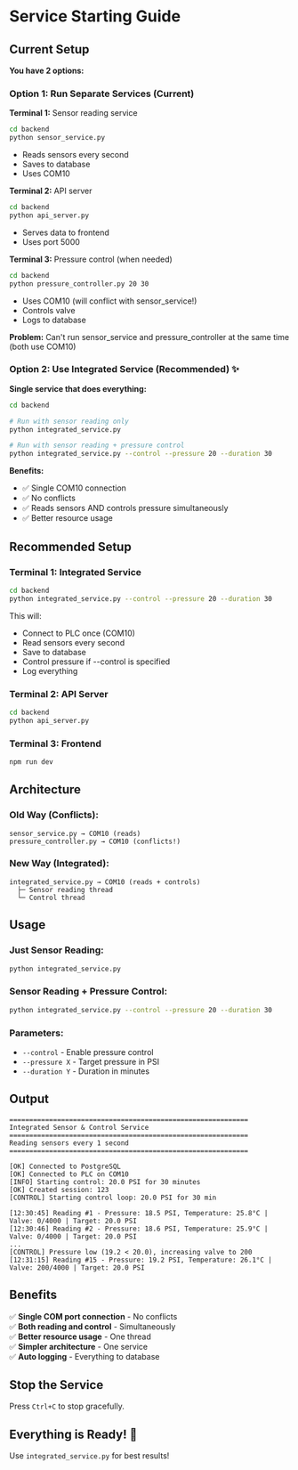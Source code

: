# Service Starting Guide

## Current Setup

**You have 2 options:**

### Option 1: Run Separate Services (Current)

**Terminal 1:** Sensor reading service
```bash
cd backend
python sensor_service.py
```
- Reads sensors every second
- Saves to database
- Uses COM10

**Terminal 2:** API server
```bash
cd backend
python api_server.py
```
- Serves data to frontend
- Uses port 5000

**Terminal 3:** Pressure control (when needed)
```bash
cd backend
python pressure_controller.py 20 30
```
- Uses COM10 (will conflict with sensor_service!)
- Controls valve
- Logs to database

**Problem:** Can't run sensor_service and pressure_controller at the same time (both use COM10)

### Option 2: Use Integrated Service (Recommended) ✨

**Single service that does everything:**

```bash
cd backend

# Run with sensor reading only
python integrated_service.py

# Run with sensor reading + pressure control
python integrated_service.py --control --pressure 20 --duration 30
```

**Benefits:**
- ✅ Single COM10 connection
- ✅ No conflicts
- ✅ Reads sensors AND controls pressure simultaneously
- ✅ Better resource usage

## Recommended Setup

### Terminal 1: Integrated Service
```bash
cd backend
python integrated_service.py --control --pressure 20 --duration 30
```

This will:
- Connect to PLC once (COM10)
- Read sensors every second
- Save to database
- Control pressure if --control is specified
- Log everything

### Terminal 2: API Server
```bash
cd backend
python api_server.py
```

### Terminal 3: Frontend
```bash
npm run dev
```

## Architecture

### Old Way (Conflicts):
```
sensor_service.py → COM10 (reads)
pressure_controller.py → COM10 (conflicts!)
```

### New Way (Integrated):
```
integrated_service.py → COM10 (reads + controls)
  ├─ Sensor reading thread
  └─ Control thread
```

## Usage

### Just Sensor Reading:
```bash
python integrated_service.py
```

### Sensor Reading + Pressure Control:
```bash
python integrated_service.py --control --pressure 20 --duration 30
```

### Parameters:
- `--control` - Enable pressure control
- `--pressure X` - Target pressure in PSI
- `--duration Y` - Duration in minutes

## Output

```
============================================================
Integrated Sensor & Control Service
============================================================
Reading sensors every 1 second
============================================================

[OK] Connected to PostgreSQL
[OK] Connected to PLC on COM10
[INFO] Starting control: 20.0 PSI for 30 minutes
[OK] Created session: 123
[CONTROL] Starting control loop: 20.0 PSI for 30 min

[12:30:45] Reading #1 - Pressure: 18.5 PSI, Temperature: 25.8°C | Valve: 0/4000 | Target: 20.0 PSI
[12:30:46] Reading #2 - Pressure: 18.6 PSI, Temperature: 25.9°C | Valve: 0/4000 | Target: 20.0 PSI
...
[CONTROL] Pressure low (19.2 < 20.0), increasing valve to 200
[12:31:15] Reading #15 - Pressure: 19.2 PSI, Temperature: 26.1°C | Valve: 200/4000 | Target: 20.0 PSI
```

## Benefits

✅ **Single COM port connection** - No conflicts  
✅ **Both reading and control** - Simultaneously  
✅ **Better resource usage** - One thread  
✅ **Simpler architecture** - One service  
✅ **Auto logging** - Everything to database  

## Stop the Service

Press `Ctrl+C` to stop gracefully.

## Everything is Ready! 🎉

Use `integrated_service.py` for best results!

